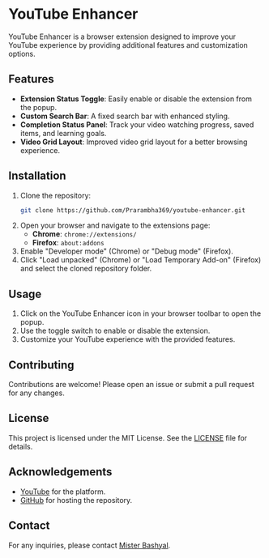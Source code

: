 # YouTube Enhancer

YouTube Enhancer is a browser extension designed to improve your YouTube experience by providing additional features and customization options.

## Features

- **Extension Status Toggle**: Easily enable or disable the extension from the popup.
- **Custom Search Bar**: A fixed search bar with enhanced styling.
- **Completion Status Panel**: Track your video watching progress, saved items, and learning goals.
- **Video Grid Layout**: Improved video grid layout for a better browsing experience.

## Installation

1. Clone the repository:
    ```sh
    git clone https://github.com/Prarambha369/youtube-enhancer.git
    ```
2. Open your browser and navigate to the extensions page:
    - **Chrome**: `chrome://extensions/`
    - **Firefox**: `about:addons`
3. Enable "Developer mode" (Chrome) or "Debug mode" (Firefox).
4. Click "Load unpacked" (Chrome) or "Load Temporary Add-on" (Firefox) and select the cloned repository folder.

## Usage

1. Click on the YouTube Enhancer icon in your browser toolbar to open the popup.
2. Use the toggle switch to enable or disable the extension.
3. Customize your YouTube experience with the provided features.

## Contributing

Contributions are welcome! Please open an issue or submit a pull request for any changes.

## License

This project is licensed under the MIT License. See the [LICENSE](LICENSE) file for details.

## Acknowledgements

- [YouTube](https://www.youtube.com) for the platform.
- [GitHub](https://github.com) for hosting the repository.

## Contact

For any inquiries, please contact [Mister Bashyal](https://github.com/Prarambha369).
